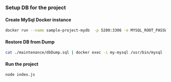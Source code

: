 ### **Setup DB for the project**

#### Create MySql Docker instance
```bash
docker run --name sample-project-mydb  -p 5200:3306 -e MYSQL_ROOT_PASSWORD=my-secret-pw -e MYSQL_DATABASE=sample-project-mydb -e MYSQL_USER=yourusername -e MYSQL_PASSWORD=yourpassword -d mysql:5.7
```
#### Restore DB from Dump
```bash
cat ./maintenance/dbDump.sql | docker exec -i my-mysql /usr/bin/mysql -u root --password=my-secret-pw sample-project-mydb
```
#### Run the project
```bash
node index.js
```
